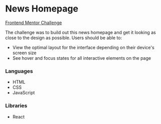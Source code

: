 # News Homepage

[Frontend Mentor Challenge](https://www.frontendmentor.io/challenges/news-homepage-H6SWTa1MFl)

The challenge was to build out this news homepage and get it looking as close to the design as possible. Users should be able to:

* View the optimal layout for the interface depending on their device's screen size
* See hover and focus states for all interactive elements on the page

### Languages

* HTML
* CSS
* JavaScript

### Libraries

* React
